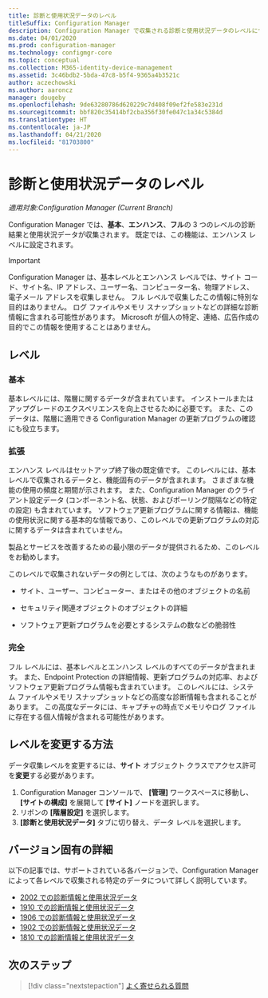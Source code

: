 ```yaml
---
title: 診断と使用状況データのレベル
titleSuffix: Configuration Manager
description: Configuration Manager で収集される診断と使用状況データのレベルについて説明します。
ms.date: 04/01/2020
ms.prod: configuration-manager
ms.technology: configmgr-core
ms.topic: conceptual
ms.collection: M365-identity-device-management
ms.assetid: 3c46bdb2-5bda-47c8-b5f4-9365a4b3521c
author: aczechowski
ms.author: aaroncz
manager: dougeby
ms.openlocfilehash: 9de63280786d620229c7d408f09ef2fe583e231d
ms.sourcegitcommit: bbf820c35414bf2cba356f30fe047c1a34c5384d
ms.translationtype: HT
ms.contentlocale: ja-JP
ms.lasthandoff: 04/21/2020
ms.locfileid: "81703800"
---
```

# <a name="levels-of-diagnostic-usage-data"></a>診断と使用状況データのレベル

*適用対象:Configuration Manager (Current Branch)*

Configuration Manager では、**基本**、**エンハンス**、**フル**の 3 つのレベルの診断結果と使用状況データが収集されます。 既定では、この機能は、エンハンス レベルに設定されます。

> [!IMPORTANT]
> Configuration Manager は、基本レベルとエンハンス レベルでは、サイト コード、サイト名、IP アドレス、ユーザー名、コンピューター名、物理アドレス、電子メール アドレスを収集しません。 フル レベルで収集したこの情報に特別な目的はありません。 ログ ファイルやメモリ スナップショットなどの詳細な診断情報に含まれる可能性があります。 Microsoft が個人の特定、連絡、広告作成の目的でこの情報を使用することはありません。

## <a name="levels"></a>レベル

### <a name="basic"></a>基本

基本レベルには、階層に関するデータが含まれています。 インストールまたはアップグレードのエクスペリエンスを向上させるために必要です。 また、このデータは、階層に適用できる Configuration Manager の更新プログラムの確認にも役立ちます。

### <a name="enhanced"></a>拡張

エンハンス レベルはセットアップ終了後の既定値です。 このレベルには、基本レベルで収集されるデータと、機能固有のデータが含まれます。 さまざまな機能の使用の頻度と期間が示されます。 また、Configuration Manager のクライアント設定データ (コンポーネント名、状態、およびポーリング間隔などの特定の設定) も含まれています。 ソフトウェア更新プログラムに関する情報は、機能の使用状況に関する基本的な情報であり、このレベルでの更新プログラムの対応に関するデータは含まれていません。

製品とサービスを改善するための最小限のデータが提供されるため、このレベルをお勧めします。

このレベルで収集されないデータの例としては、次のようなものがあります。

- サイト、ユーザー、コンピューター、またはその他のオブジェクトの名前

- セキュリティ関連オブジェクトのオブジェクトの詳細

- ソフトウェア更新プログラムを必要とするシステムの数などの脆弱性

### <a name="full"></a>完全

フル レベルには、基本レベルとエンハンス レベルのすべてのデータが含まれます。 また、Endpoint Protection の詳細情報、更新プログラムの対応率、およびソフトウェア更新プログラム情報も含まれています。 このレベルには、システム ファイルやメモリ スナップショットなどの高度な診断情報も含まれることがあります。 この高度なデータには、キャプチャの時点でメモリやログ ファイルに存在する個人情報が含まれる可能性があります。

## <a name="how-to-change-the-level"></a><a name="bkmk_change"></a> レベルを変更する方法

データ収集レベルを変更するには、**サイト** オブジェクト クラスでアクセス許可を**変更**する必要があります。

1. Configuration Manager コンソールで、 **[管理]** ワークスペースに移動し、 **[サイトの構成]** を展開して **[サイト]** ノードを選択します。
1. リボンの **[階層設定]** を選択します。
1. **[診断と使用状況データ]** タブに切り替え、データ レベルを選択します。

## <a name="version-specific-details"></a><a name="bkmk_versions"></a> バージョン固有の詳細

以下の記事では、サポートされている各バージョンで、Configuration Manager によって各レベルで収集される特定のデータについて詳しく説明しています。

- [2002 での診断情報と使用状況データ](levels-of-diagnostic-usage-data-collection-2002.md)
- [1910 での診断情報と使用状況データ](levels-of-diagnostic-usage-data-collection-1910.md)
- [1906 での診断情報と使用状況データ](levels-of-diagnostic-usage-data-collection-1906.md)
- [1902 での診断情報と使用状況データ](levels-of-diagnostic-usage-data-collection-1902.md)
- [1810 での診断情報と使用状況データ](levels-of-diagnostic-usage-data-collection-1810.md)

## <a name="next-steps"></a>次のステップ

> [!div class="nextstepaction"]
> [よく寄せられる質問](frequently-asked-questions.md)
